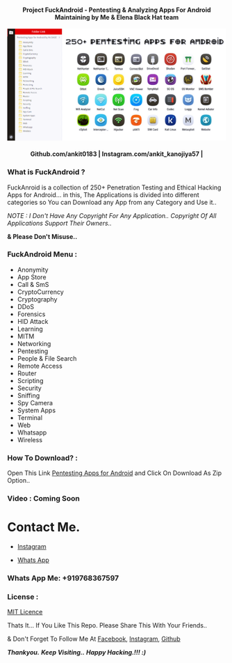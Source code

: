 #### <p align="center">Project FuckAndroid - Pentesting & Analyzing Apps For Android Maintaining by Me & Elena Black Hat team </P>

<p align="center"><img src="https://github.com/ankit0183/Fuck-Android/blob/master/FuckAndroid.png?raw=true" /></p>

#### <p align="center">Github.com/ankit0183 | Instagram.com/ankit_kanojiya57 | </p>

### What is FuckAndroid ?

FuckAnroid is a collection of 250+ Penetration Testing and Ethical Hacking Apps for Android... in this, The Applications is divided into different categories so You can Download any App from any Category and Use it.. 

*NOTE : I Don't Have Any Copyright For Any Application.. Copyright Of All Applications Support Their Owners..*

**& Please Don't Misuse..**

### FuckAndroid Menu :
 
 - Anonymity
 - App Store
 - Call & SmS
 - CryptoCurrency
 - Cryptography
 - DDoS
 - Forensics
 - HID Attack
 - Learning
 - MITM
 - Networking
 - Pentesting
 - People & File Search
 - Remote Access
 - Router
 - Scripting
 - Security
 - Sniffing
 - Spy Camera
 - System Apps 
 - Terminal
 - Web
 - Whatsapp
 - Wireless

### How To Download? :

Open This Link [Pentesting Apps for Android](https://mega.nz/#F!jddEnKgY!ELvIqtW1xzDFwn3ZhpXBWQ) and Click On Download As Zip Option..

### Video : Coming Soon

# Contact Me.



- [Instagram](https://www.instagram.com/ankit_kanojiya57/)

 - [Whats App](https://wa.me/+919768367597)

### Whats App Me: +919768367597


### License :

[MIT Licence](https://github.com/ankit0183/Fuck-Android/blob/master/LICENSE)

Thats It... If You Like This Repo. Please Share This With Your Friends..

& Don't Forget To Follow Me At 
 [Facebook](https://www.facebook.com/Ankit.Kanojiya.0153),
 [Instagram](https://www.instagram.com/ankit_kanojiya57/),
 [Github](https://www.github.com/ankit0183)

***Thankyou.***
***Keep Visiting..***
***Happy Hacking.!!! :)***
